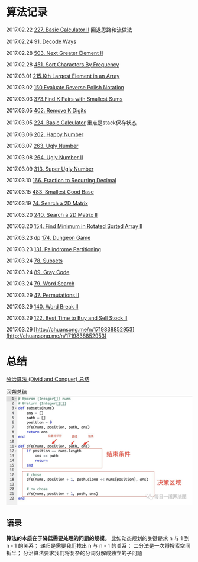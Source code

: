 # 算法记录
2017.02.22 [227. Basic Calculator II]() 回退思路和流做法

2017.02.24 [91. Decode Ways](https://mp.weixin.qq.com/s?__biz=MzAwMDk1MTUyNw==&mid=2247484340&idx=1&sn=1c677541d92c24bfed33d7589d4862d7&chksm=9ae0563cad97df2a6b4baf38418a0d8519684f1dc8bdb0b97b5b911df47f1529af0641d95e70&mpshare=1&scene=1&srcid=0227iC1w3zW67E6I2reGFXVa&key=f666d8b5cfa8d8c16da24035dd4c57c5953371c392f57b40047e68a3a78bf03dd4683bfc7896c4fa2fe1f22a8cd3318a3186e9bb9c31ae146a93b5c884451eda15f85699d584fc345eb9712d5b8e9c25&ascene=0&uin=Mjc1MjU2MjcwMA%3D%3D&devicetype=iMac+MacBookPro11%2C1+OSX+OSX+10.11.6+build(15G1004)&version=12010110&nettype=WIFI&fontScale=100&pass_ticket=L7YS3HSQKuiJN5HdBWqWKJzRK9xCL2imInwFT82T219lrAQR0IHvmQ86LxtVpq6f)
 
2017.02.28 [503. Next Greater Element II](https://mp.weixin.qq.com/s?__biz=MzAwMDk1MTUyNw==&mid=2247484355&idx=1&sn=863e6f2ebafef26a89cd0d3e89b453dd&chksm=9ae0564bad97df5dba9ebbae7b018df81873b0ae83d8b30b7206002c081ef8f9c91824aadb1d&scene=0&key=afb5bc5a73f7fbc49ad09f2a71793ccf6f15e9f0d5b4c8b4468a8e648ca6ae7400ce9bc4bfe7aa5c29b1bc9d3c4c61d037b112bb0038300bfa84e3518fc4f2ec6e087044d5caf41bfac87c2fb62270a0&ascene=0&uin=Mjc1MjU2MjcwMA%3D%3D&devicetype=iMac+MacBookPro11%2C1+OSX+OSX+10.11.6+build(15G1004)&version=12010110&nettype=WIFI&fontScale=100&pass_ticket=KvcO%2BTXK45u%2Blm5Pk2WGvd2hk3hugg4bM%2FSymdqqINx4%2FmNob1zt4GzrcJIn9YI6)

2017.02.28 [451. Sort Characters By Frequency](http://mp.weixin.qq.com/s/MNHpeCgPJgXSuip61U3P5g)

2017.03.01 [215.Kth Largest Element in an Array]()

2017.03.02 [150.Evaluate Reverse Polish Notation]()

2017.03.03 [373.Find K Pairs with Smallest Sums](http://mp.weixin.qq.com/s?__biz=MzAwMDk1MTUyNw==&mid=2247484396&idx=1&sn=7695c3ab485d4c7f4d6550abb6a6bf1d&chksm=9ae05664ad97df728981365be049a404adb29d20d06ff9c2184a6281a83bfc27434396d8db9d&scene=4#wechat_redirect)

2017.03.05 [402. Remove K Digits](https://mp.weixin.qq.com/s?__biz=MzAwMDk1MTUyNw==&mid=2247484417&idx=1&sn=5d600014052d6891029377cca3405dad&chksm=9ae05189ad97d89faa4a79bc499a9bfb728f504b5b26c70eb0d3121d55c21a3e818fd5cb690b&scene=0&key=5578552f11f7803551c48930ba757c4d80cd95d686617c59a4326d9e5bad66b10a358e7e36c13f2057a6128ff85d329801a7ef7cb3f7ed03aeed0378dcfacc7d3800690704abb833c4a211f1c86872f3&ascene=0&uin=Mjc1MjU2MjcwMA%3D%3D&devicetype=iMac+MacBookPro11%2C1+OSX+OSX+10.11.6+build(15G1004)&version=12020010&nettype=WIFI&fontScale=100&pass_ticket=Wf39deTrQE%2B58toXSKQbLBUNOPahAzxAE8Y6ZyiUd8BMu31nBHHdr2HX3yzA%2BAIn)

2017.03.05 [224. Basic Calculator](http://mp.weixin.qq.com/s?__biz=MzAwMDk1MTUyNw==&mid=2247484436&idx=1&sn=61ce4f4a00e360dbace7968b5ef57048&chksm=9ae0519cad97d88ae98e73d81ce5204bec37d21c885a4e75ab6fdc62423b15f1a0d74205ada4&scene=4#wechat_redirect) 重点是stack保存状态

2017.03.06 [202. Happy Number](https://mp.weixin.qq.com/s?__biz=MzAwMDk1MTUyNw==&mid=2247484469&idx=1&sn=00591d0941b709ad4aa48e351f69ac34&chksm=9ae051bdad97d8ab279a862b8a801c936b61e11d17c7164cb39abcf3978d125d52a3969fc6bb&mpshare=1&scene=1&srcid=0306eSTjcc8MYwB7jFCoTsfH&key=35474a3d8332a50929bd33c043081b9abe3d2b72f0204a345cfc28607e0cfbfc9339c15f9a18bacb6612aea647771f06757c82a4342dafdeaa8635a2c6797c6244a75f630b259be3cf91223ac797fe85&ascene=0&uin=Mjc1MjU2MjcwMA%3D%3D&devicetype=iMac+MacBookPro11%2C1+OSX+OSX+10.11.6+build(15G1004)&version=12020010&nettype=WIFI&fontScale=100&pass_ticket=L3U5lih50IxxNhimznIzJ1CasY9FcLCCdEka2mDaIssMUWa%2FRJip0y2yYeckqpSM)

2017.03.07 [263. Ugly Number]()

2017.03.08 [264. Ugly Number II](https://mp.weixin.qq.com/s?__biz=MzAwMDk1MTUyNw==&mid=2247484496&idx=1&sn=9da033c35980f6c6c0718761482a8f08&chksm=9ae051d8ad97d8ced6a6fb40d54720cc55d5e24d7d06e248d410962abddba58b8375b813b7ec&mpshare=1&scene=1&srcid=0310STao5FCLIMPcCCHyoHvT&key=ae8640fe4340b04e329edd4a4d3b7fcb029b0c2a0a3f71bffb78d3e48ec561f97f5eef9f3bc6ec220ab75210c63261bcb80551b72f94a176a723ac25cc91bfd8756cf13f0b4495635633fcfd80f4fb40&ascene=0&uin=Mjc1MjU2MjcwMA%3D%3D&devicetype=iMac+MacBookPro11%2C1+OSX+OSX+10.11.6+build(15G1004)&version=12020010&nettype=WIFI&fontScale=100&pass_ticket=jFhUA%2FDW7BiigrLaHWTNxtSXM96Xdx6%2Ff4PlRt5gPaUaXjtB5v4Z3eRZLdb1JpnI)

2017.03.09 [313. Super Ugly Number]()

2017.03.10 [166. Fraction to Recurring Decimal](http://mp.weixin.qq.com/s?__biz=MzAwMDk1MTUyNw==&mid=2247484533&idx=1&sn=520f564800a76533e03fe71296f80766&chksm=9ae051fdad97d8eb0df49429cb2072b8fbf1c120ec2d56c4b1edcdf828dbcbcb15f9c479ea43&scene=21#wechat_redirect)

2017.03.15 [483. Smallest Good Base](https://mp.weixin.qq.com/s?__biz=MzAwMDk1MTUyNw==&mid=2247484563&idx=1&sn=bc6b42d2b521e8320089799efd0bbd58&chksm=9ae0511bad97d80d89935632b09cf1240770c2661100eaba41b71e517d30ab4a2e0cdc173d95&scene=0&key=ba1020d849de95c44b8fb66a59ef06de1dae12eb5a0430c1aaa36ad70e3984fb0602a640522f1e39b1570663a4411a02123aafc48534c6613a1d02d7f47d621330772d0f1ca01bf9ef3c9d508358a2a9&ascene=0&uin=Mjc1MjU2MjcwMA%3D%3D&devicetype=iMac+MacBookPro11%2C1+OSX+OSX+10.11.6+build(15G1004)&version=12020010&nettype=WIFI&fontScale=100&pass_ticket=eEEhdXEB677ozGW99kQ5q61m2Z2bqv5EGY4YJ3jvBrGSdZYcKQa4MJIfo02f7ozD)

2017.03.19 [74. Search a 2D Matrix](https://mp.weixin.qq.com/s?__biz=MzAwMDk1MTUyNw==&mid=2247484587&idx=1&sn=dc4918a6a0499bafe786b3f6ec7ae872&chksm=9ae05123ad97d835122f7f53aca5316623730267e8f2171831f93c32a6e75a0cc881edd746aa&mpshare=1&scene=1&srcid=0320E3VITSa37MuNEVt7zddT&key=8b1ec02b44dde3bc5f8dbae3bb483353d20cbfc85eebe87d22c7480a2fa576cc073499528c686c6caab93b6befd766677bbe4372a81ce057564d1f3a61e49a865219e2b8c3fdd618d79393213c36f064&ascene=0&uin=Mjc1MjU2MjcwMA%3D%3D&devicetype=iMac+MacBookPro11%2C1+OSX+OSX+10.11.6+build(15G1004)&version=12020010&nettype=WIFI&fontScale=100&pass_ticket=6GisGpgvR6ZpIWR6nfPMIYcbe%2Be5WkHR%2Ftr%2FdKC66E8Q2SpYU1rvIO0h7NSVopwI)

2017.03.20 [240. Search a 2D Matrix II](https://mp.weixin.qq.com/s?__biz=MzAwMDk1MTUyNw==&mid=2247484599&idx=1&sn=b5990d7695462315247b8e64bfe1ad10&chksm=9ae0513fad97d829058690313f96c9a352d4572704ab3da685dbc3954afa54ffb0b8c40e1570&mpshare=1&scene=1&srcid=03205Y4KQ4tQdTL4W9Tso34f&key=1d95f5a097bd6c46fb63d973ef3e79f05813e7bec05de2cc4ac355e70c0c8ca8e1cd5d12022f314c2c3c0fed4359584874bc2d41f9a58ac744a34b74a4fcf8d5fd6a85fc3318a85cbabe448ff70ea2eb&ascene=0&uin=Mjc1MjU2MjcwMA%3D%3D&devicetype=iMac+MacBookPro11%2C1+OSX+OSX+10.11.6+build(15G1004)&version=12020010&nettype=WIFI&fontScale=100&pass_ticket=6GisGpgvR6ZpIWR6nfPMIYcbe%2Be5WkHR%2Ftr%2FdKC66E8Q2SpYU1rvIO0h7NSVopwI)

2017.03.20 [154. Find Minimum in Rotated Sorted Array II](https://mp.weixin.qq.com/s?__biz=MzAwMDk1MTUyNw==&mid=2247484610&idx=1&sn=3c0bdbd69c58e6d973cf308d8f088a1f&chksm=9ae0514aad97d85cbc645b8bb4002891df3d34051556b79ce09ab8fb13bc8f91189014275981&mpshare=1&scene=1&srcid=0320Rfux7EH0Lv6VE9V1shvP&key=7c8875ff305130601d537afab001ded67d1811b49cf9768e570192870e04df39a7394a2ad44baa6b5da8acf1639f753d0df93c655d62e1a1e08071c39380bbb50c7f0480387344251d3eb5c2504a5c81&ascene=0&uin=Mjc1MjU2MjcwMA%3D%3D&devicetype=iMac+MacBookPro11%2C1+OSX+OSX+10.11.6+build(15G1004)&version=12020010&nettype=WIFI&fontScale=100&pass_ticket=6GisGpgvR6ZpIWR6nfPMIYcbe%2Be5WkHR%2Ftr%2FdKC66E8Q2SpYU1rvIO0h7NSVopwI)

2017.03.23 dp [174. Dungeon Game](https://mp.weixin.qq.com/s?__biz=MzAwMDk1MTUyNw==&mid=2247484631&idx=1&sn=01b04e68eadede4049a509d2d8895a50&chksm=9ae0515fad97d8492db97f0b5e47b2bdca5e26407cbdc157454817e2c1467c4e20dfa3e1686c&mpshare=1&scene=1&srcid=0323zaMc0UvUf3dGl4N0RBeQ&key=1d95f5a097bd6c467dffb3c8b26e6579b77a7062c6cb14788f6696baaf036bfcd5a065e750f1891068d11107274beec35ad3c94d013772e758e6f17e6679916ff5e45387f43b484028793290c257c441&ascene=0&uin=Mjc1MjU2MjcwMA%3D%3D&devicetype=iMac+MacBookPro11%2C1+OSX+OSX+10.11.6+build(15G1004)&version=12020010&nettype=WIFI&fontScale=100&pass_ticket=Uw64KV%2F2drOgGJU%2BDNh6aCfLQCsl3SRHdSuIqOCGWfGhpuAoPlifq3W5uqIKc1Wj)

2017.03.23 [131. Palindrome Partitioning]()

2017.03.24 [78. Subsets]()

2017.03.24 [89. Gray Code]()

2017.03.24 [79. Word Search]()

2017.03.29 [47. Permutations II]()

2017.03.29 [140. Word Break II](http://chuansong.me/n/1713762752324)

2017.03.29 [122. Best Time to Buy and Sell Stock II](https://sophiesongge.github.io/leetcode/2017/02/15/buy-sell-stock.html)

2017.03.29 [http://chuansong.me/n/1719838852953](http://chuansong.me/n/1719838852953)

# 总结

[分治算法 (Divid and Conquer) 总结](http://mp.weixin.qq.com/s?__biz=MzAwMDk1MTUyNw==&mid=2247484032&idx=2&sn=804ba04be9bd94df3752115d394731e3&chksm=9ae05708ad97de1eb839f7bd416b6e3627e6f2354c835e8c95b1e39e8505c9cd7bc2cc12e0c4&scene=21#wechat_redirect)

[回朔总结](http://chuansong.me/n/1697317552217)
![](./images/backtracing.jpeg)


## 语录
**算法的本质在于降低需要处理的问题的规模。**
比如动态规划的关键是求 n 与 1 到 n - 1 的关系；
递归是需要我们找出 n 与 n - 1 的关系；
二分法是一次将搜索空间折半；
分治算法要求我们将复杂的分词分解成独立的子问题




